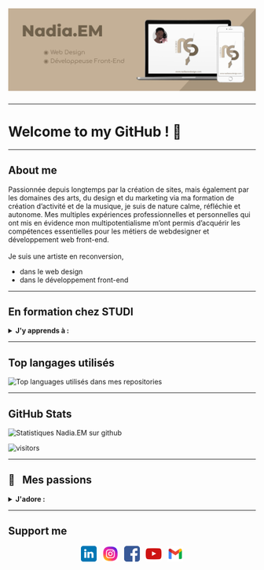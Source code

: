 <!--START_SECTION: baner-->
# ![nadiaprojets](https://github.com/nadiaprojets/nadiaprojets/blob/main/nadia-baner.jpg)
<!--END_SECTION: Baner-->
---

# Welcome to my GitHub ! 👋
---
<!--START_SECTION: About me-->
## About me
Passionnée depuis longtemps par la création de sites, mais également par les domaines des arts, du design et du marketing via ma formation de création d’activité et de la musique, je suis de nature calme, réfléchie et autonome. Mes multiples expériences professionnelles et personnelles qui ont mis en évidence mon multipotentialisme m’ont permis d’acquérir les compétences essentielles pour les métiers de webdesigner et développement web front-end.<br/>  
Je suis une artiste en reconversion,
- dans le web design 
- dans le développement front-end
<!--END_SECTION: About me-->
---

<!--START_SECTION: Formation-->
## En formation chez STUDI
<details>
 <summary><strong>J'y apprends à : </strong></summary>
   - Analyser les besoins à partir d’un cahier des charges<br/>
   - Découper et intégrer une maquette graphique en HTML5<br/> 
   - Maîtriser les bases de l’UX Design<br/> 
   - Réaliser des interfaces web statiques et adaptables<br/> 
   - Respect des standards du web et des normes en vigueur<br/> 
   - Mettre en forme des pages web avec CSS3<br/>
   - Concevoir et développer des applications et sites Web modernes et dynamiques<br/>
   - Créer et administrer une base de données<br/>
   - Développer des sites web dynamiques avec PHP<br/>
   - Optimiser le référencement naturel<br/>
   - Utiliser Git et Github pour gérer son code source<br/>
   - Dynamiser des pages web en Javascript<br/>
   - Programmer en asynchrone avec AJAX<br/>
   - Créer une application web avec React.js<br/>
   - Créer une application web avec le framework Symfony<br/>
   - Développer une application mobile avec React Native<br/>
   - Se connecter et communiquer avec une API<br/>
   - Comprendre l’architecture MVVM<br/>
   - Concevoir un site avec le CMS Wordpress et le personnaliser
</details>
<!--END_SECTION: Formation-->

---

<!--START_SECTION: Top langages-->
## Top langages utilisés
<div>
  <img width="" src="https://github-readme-stats.vercel.app/api/top-langs/?username=nadiaprojets&layout=compact&hide_title=1&card_width=300" alt="Top languages utilisés dans mes repositories" />
</div>
<!--END_SECTION: Top langages-->

---

## GitHub Stats
![Statistiques Nadia.EM sur github](https://github-readme-stats.vercel.app/api?username=nadiaprojets&show_icons=true&hide=["prs","issues","contribs"])

![visitors](https://visitor-badge.glitch.me/badge?page_id=nadiaprojets&left_color=green&right_color=red)

---
<!--START_SECTION: Passions-->
## 🧡 &nbsp;&nbsp;Mes passions
<details>
 <summary><strong>J'adore : </strong></summary>
   - Les nouvelles technologies<br/>
   - Le web design<br/>
   - Dessiner des portraits au crayon graphite <a href="https://www.instagram.com/essama.nadia/">voir</a><br/>
   - Peindre <a href="https://nadiaprojets.github.io/peintures/">voir</a><br/>
   - L'art IA <a href="https://www.instagram.com/entreprenartistes/">voir</a><br/>
   - Jouer du piano <a href="https://youtu.be/ReyOn7U54ls">Écouter</a><br/> 
   - Chanter<br/>
   - Composer de la musique <a href="https://youtube.com/playlist?list=PLtOmNI_l2q0rVCEWl1Ew20xji3vx_bK_r">Écouter</a><br/>
   - Créer des animations <a href="https://youtube.com/playlist?list=PLtOmNI_l2q0oyP2Y09-rBanE3Aks-qaxy">voir</a><br/>
   - Ecrire des citations <a href="https://www.instagram.com/nadia.essama/">voir</a><br/>
   - La nature<br/>
   - L'astronomie
</details>
<!--END_SECTION: Passions-->

---
<!--START_SECTION: Support me-->
## Support me
<p align='center'>
  <a href="https://www.linkedin.com/in/nadiaessama/"><img height="32" src="https://github.com/nadiaprojets/nadiaprojets/blob/main/linkedin_icon.png?raw=true"></a>&nbsp;&nbsp;
  <a href="https://www.instagram.com/nadiaessdesign/"><img height="32" src="https://github.com/nadiaprojets/nadiaprojets/blob/main/instagram_icon.png?raw=true"></a>&nbsp;&nbsp;
  <a href="https://www.facebook.com/nadiaessdesign/"><img height="32" src="https://github.com/nadiaprojets/nadiaprojets/blob/main/facebook_icon.png?raw=true"></a>&nbsp;&nbsp;
  <a href="https://www.youtube.com/@nadiaEM"><img height="32" src="https://github.com/nadiaprojets/nadiaprojets/blob/main/Youtube_icon.png?raw=true"></a>&nbsp;&nbsp;
  <a href="mailto:nadiaess.design@gmail.com"><img height="32" src="https://github.com/nadiaprojets/nadiaprojets/blob/main/gmail_icon.png?raw=true"></a>
</p>
<!--END_SECTION: Support me-->
